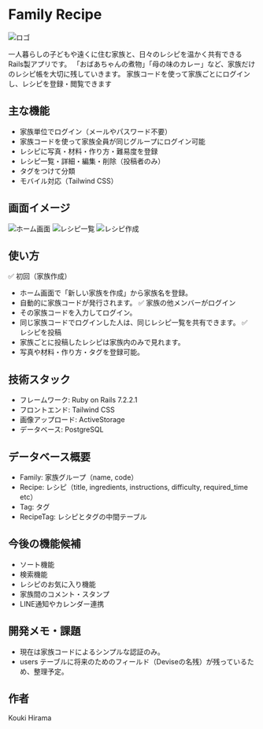 # Family Recipe

![ロゴ](https://gyazo.com/f9c799fae9c4849da7ae0b7193576c8c)

一人暮らしの子どもや遠くに住む家族と、日々のレシピを温かく共有できるRails製アプリです。
「おばあちゃんの煮物」「母の味のカレー」など、家族だけのレシピ帳を大切に残していきます。
 家族コードを使って家族ごとにログインし、レシピを登録・閲覧できます

## 主な機能

- 家族単位でログイン（メールやパスワード不要）
- 家族コードを使って家族全員が同じグループにログイン可能
- レシピに写真・材料・作り方・難易度を登録
- レシピ一覧・詳細・編集・削除（投稿者のみ）
- タグをつけて分類
- モバイル対応（Tailwind CSS）

## 画面イメージ

![ホーム画面](https://gyazo.com/17230526c6ecb748f1ca5502f50bb4f4)
![レシピ一覧](https://gyazo.com/ec33b7d148b3e13bf216c0e81f650e09)
![レシピ作成](https://gyazo.com/0bc45055e4e1be137d7145d665aa0c29)

## 使い方
✅ 初回（家族作成）
- ホーム画面で「新しい家族を作成」から家族名を登録。
- 自動的に家族コードが発行されます。
✅ 家族の他メンバーがログイン
- その家族コードを入力してログイン。
- 同じ家族コードでログインした人は、同じレシピ一覧を共有できます。
✅ レシピを投稿
- 家族ごとに投稿したレシピは家族内のみで見れます。
- 写真や材料・作り方・タグを登録可能。

## 技術スタック

- フレームワーク: Ruby on Rails 7.2.2.1
- フロントエンド: Tailwind CSS
- 画像アップロード: ActiveStorage
- データベース: PostgreSQL

## データベース概要
- Family: 家族グループ（name, code）
- Recipe: レシピ（title, ingredients, instructions, difficulty, required_time etc）
- Tag: タグ
- RecipeTag: レシピとタグの中間テーブル

## 今後の機能候補
- ソート機能
- 検索機能
- レシピのお気に入り機能
- 家族間のコメント・スタンプ
- LINE通知やカレンダー連携

## 開発メモ・課題
- 現在は家族コードによるシンプルな認証のみ。
- users テーブルに将来のためのフィールド（Deviseの名残）が残っているため、整理予定。

## 作者
Kouki Hirama





